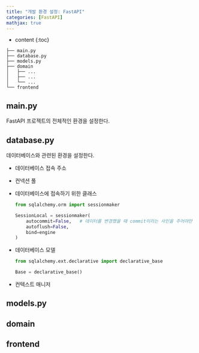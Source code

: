 ```yaml
---
title: "개발 환경 설정: FastAPI"
categories: [FastAPI]
mathjax: true
---
```


* content
{:toc}
```
├── main.py
├── database.py
├── models.py
├── domain
│   ├── ...
│   ├── ...
│   └── ...
└── frontend
```

## main.py

FastAPI 프로젝트의 전체적인 환경을 설정한다.

## database.py

데이터베이스와 관련된 환경을 설정한다.

- 데이터베이스 접속 주소

- 컨넥션 풀

- 데이터베이스에 접속하기 위한 클래스

  ```python
  from sqlalchemy.orm import sessionmaker
  
  SessionLocal = sessionmaker(
      autocommit=False,   # 데이터를 변경했을 때 commit이라는 사인을 주어야만 저장
      autoflush=False,
      bind=engine
  )
  ```

  

- 데이터베이스 모델

  ```py
  from sqlalchemy.ext.declarative import declarative_base
  
  Base = declarative_base()
  ```

  

- 컨텍스트 매니저

## models.py

## domain

## frontend

